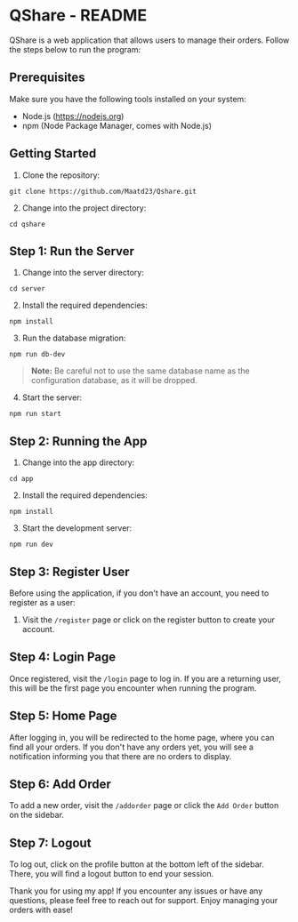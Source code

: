 # QShare - README

QShare is a web application that allows users to manage their orders. Follow the steps below to run the program:

## Prerequisites

Make sure you have the following tools installed on your system:

- Node.js (https://nodejs.org)
- npm (Node Package Manager, comes with Node.js)

## Getting Started

1. Clone the repository:

```
git clone https://github.com/Maatd23/Qshare.git
```

2. Change into the project directory:

```
cd qshare
```

## Step 1: Run the Server

1. Change into the server directory:

```
cd server
```

2. Install the required dependencies:

```
npm install
```

3. Run the database migration:

```
npm run db-dev
```

> **Note:** Be careful not to use the same database name as the configuration database, as it will be dropped.

4. Start the server:

```
npm run start
```

## Step 2: Running the App

1. Change into the app directory:

```
cd app
```

2. Install the required dependencies:

```
npm install
```

3. Start the development server:

```
npm run dev
```

## Step 3: Register User

Before using the application, if you don't have an account, you need to register as a user:

1. Visit the `/register` page or click on the register button to create your account.

## Step 4: Login Page

Once registered, visit the `/login` page to log in. If you are a returning user, this will be the first page you encounter when running the program.

## Step 5: Home Page

After logging in, you will be redirected to the home page, where you can find all your orders. If you don't have any orders yet, you will see a notification informing you that there are no orders to display.

## Step 6: Add Order

To add a new order, visit the `/addorder` page or click the `Add Order` button on the sidebar.

## Step 7: Logout

To log out, click on the profile button at the bottom left of the sidebar. There, you will find a logout button to end your session.

Thank you for using my app! If you encounter any issues or have any questions, please feel free to reach out for support. Enjoy managing your orders with ease!
